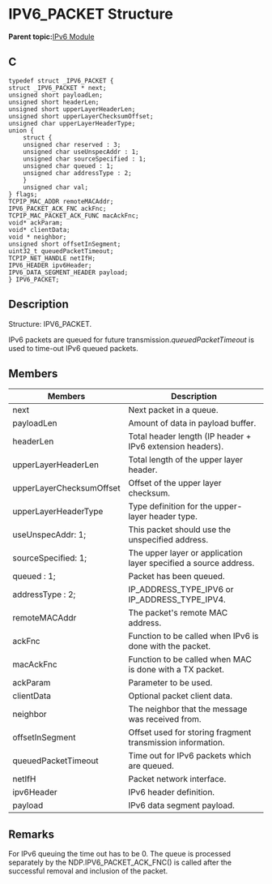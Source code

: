 # IPV6\_PACKET Structure

**Parent topic:**[IPv6 Module](GUID-F2484EF9-7914-43EE-A5B7-4FFDC27C8135.md)

## C

```
typedef struct _IPV6_PACKET {
struct _IPV6_PACKET * next;
unsigned short payloadLen;
unsigned short headerLen;
unsigned short upperLayerHeaderLen;
unsigned short upperLayerChecksumOffset;
unsigned char upperLayerHeaderType;
union {
    struct {
    unsigned char reserved : 3;
    unsigned char useUnspecAddr : 1;
    unsigned char sourceSpecified : 1;
    unsigned char queued : 1;
    unsigned char addressType : 2;
    }
    unsigned char val;
} flags;
TCPIP_MAC_ADDR remoteMACAddr;
IPV6_PACKET_ACK_FNC ackFnc;
TCPIP_MAC_PACKET_ACK_FUNC macAckFnc;
void* ackParam;
void* clientData;
void * neighbor;
unsigned short offsetInSegment;
uint32_t queuedPacketTimeout;
TCPIP_NET_HANDLE netIfH;
IPV6_HEADER ipv6Header;
IPV6_DATA_SEGMENT_HEADER payload;
} IPV6_PACKET;
```

## Description

Structure: IPV6\_PACKET.

IPv6 packets are queued for future transmission.*queuedPacketTimeout* is used to time-out IPv6 queued packets.

## Members

|Members|Description|
|-------|-----------|
|next|Next packet in a queue.|
|payloadLen|Amount of data in payload buffer.|
|headerLen|Total header length \(IP header + IPv6 extension headers\).|
|upperLayerHeaderLen|Total length of the upper layer header.|
|upperLayerChecksumOffset|Offset of the upper layer checksum.|
|upperLayerHeaderType|Type definition for the upper-layer header type.|
|useUnspecAddr: 1;|This packet should use the unspecified address.|
|sourceSpecified: 1;|The upper layer or application layer specified a source address.|
|queued : 1;|Packet has been queued.|
|addressType : 2;|IP\_ADDRESS\_TYPE\_IPV6 or IP\_ADDRESS\_TYPE\_IPV4.|
|remoteMACAddr|The packet's remote MAC address.|
|ackFnc|Function to be called when IPv6 is done with the packet.|
|macAckFnc|Function to be called when MAC is done with a TX packet.|
|ackParam|Parameter to be used.|
|clientData|Optional packet client data.|
|neighbor|The neighbor that the message was received from.|
|offsetInSegment|Offset used for storing fragment transmission information.|
|queuedPacketTimeout|Time out for IPv6 packets which are queued.|
|netIfH|Packet network interface.|
|ipv6Header|IPv6 header definition.|
|payload|IPv6 data segment payload.|

## Remarks

For IPv6 queuing the time out has to be 0. The queue is processed separately by the NDP.IPV6\_PACKET\_ACK\_FNC\(\) is called after the successful removal and inclusion of the packet.

